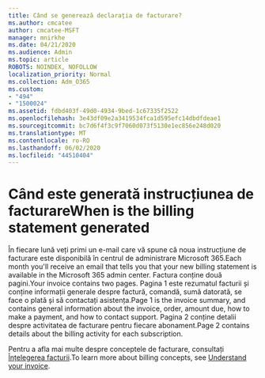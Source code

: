 ```yaml
---
title: Când se generează declarația de facturare?
ms.author: cmcatee
author: cmcatee-MSFT
manager: mnirkhe
ms.date: 04/21/2020
ms.audience: Admin
ms.topic: article
ROBOTS: NOINDEX, NOFOLLOW
localization_priority: Normal
ms.collection: Adm_O365
ms.custom:
- "494"
- "1500024"
ms.assetid: fdbd403f-49d0-4934-9bed-1c67335f2522
ms.openlocfilehash: 3e43df09e2a3419534fca1d595efc14dbdfdeae1
ms.sourcegitcommit: bc7d6f4f3c9f7060d073f5130e1ec856e248d020
ms.translationtype: MT
ms.contentlocale: ro-RO
ms.lasthandoff: 06/02/2020
ms.locfileid: "44510404"
---
```

# <a name="when-is-the-billing-statement-generated"></a><span data-ttu-id="dafe0-102">Când este generată instrucțiunea de facturare</span><span class="sxs-lookup"><span data-stu-id="dafe0-102">When is the billing statement generated</span></span>

<span data-ttu-id="dafe0-103">În fiecare lună veți primi un e-mail care vă spune că noua instrucțiune de facturare este disponibilă în centrul de administrare Microsoft 365.</span><span class="sxs-lookup"><span data-stu-id="dafe0-103">Each month you'll receive an email that tells you that your new billing statement is available in the Microsoft 365 admin center.</span></span> <span data-ttu-id="dafe0-104">Factura conține două pagini.</span><span class="sxs-lookup"><span data-stu-id="dafe0-104">Your invoice contains two pages.</span></span> <span data-ttu-id="dafe0-105">Pagina 1 este rezumatul facturii și conține informații generale despre factură, comandă, sumă datorată, se face o plată și să contactați asistența.</span><span class="sxs-lookup"><span data-stu-id="dafe0-105">Page 1 is the invoice summary, and contains general information about the invoice, order, amount due, how to make a payment, and how to contact support.</span></span> <span data-ttu-id="dafe0-106">Pagina 2 conține detalii despre activitatea de facturare pentru fiecare abonament.</span><span class="sxs-lookup"><span data-stu-id="dafe0-106">Page 2 contains details about the billing activity for each subscription.</span></span>
  
<span data-ttu-id="dafe0-107">Pentru a afla mai multe despre conceptele de facturare, consultați [Înțelegerea facturii](https://docs.microsoft.com/microsoft-365/commerce/billing-and-payments/understand-your-invoice2).</span><span class="sxs-lookup"><span data-stu-id="dafe0-107">To learn more about billing concepts, see [Understand your invoice](https://docs.microsoft.com/microsoft-365/commerce/billing-and-payments/understand-your-invoice2).</span></span>